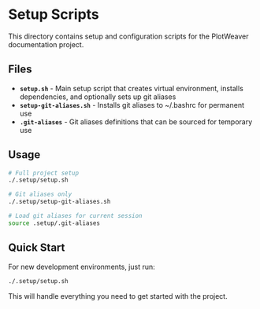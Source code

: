 # Setup Scripts

This directory contains setup and configuration scripts for the PlotWeaver documentation project.

## Files

- **`setup.sh`** - Main setup script that creates virtual environment, installs dependencies, and optionally sets up git aliases
- **`setup-git-aliases.sh`** - Installs git aliases to ~/.bashrc for permanent use
- **`.git-aliases`** - Git aliases definitions that can be sourced for temporary use

## Usage

```bash
# Full project setup
./.setup/setup.sh

# Git aliases only
./.setup/setup-git-aliases.sh

# Load git aliases for current session
source .setup/.git-aliases
```

## Quick Start

For new development environments, just run:
```bash
./.setup/setup.sh
```

This will handle everything you need to get started with the project.
